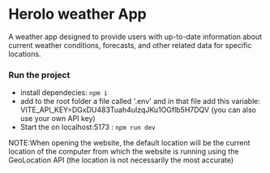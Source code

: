 # Herolo weather App
A weather app  designed to provide users with up-to-date information about current weather conditions, forecasts, and other related data for specific locations. 

### Run the project
- install dependecies: ```npm i``` 
- add to the root folder a file called '.env' and in that file add this variable: VITE_API_KEY=DGxDU483Tuah4uIzqJKu1OGflb5H7DQV (you can also use your own API key) 
- Start the on localhost:5173 : ```npm run dev ```

NOTE:When opening the website, the default location will be the current location of the computer from which the website is running using the GeoLocation API (the location is not necessarily the most accurate)
